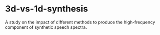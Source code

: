 # 3d-vs-1d-synthesis
A study on the impact of different methods to produce the high-frequency component of synthetic speech spectra.
